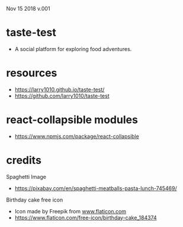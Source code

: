 Nov 15 2018 v.001

# taste-test
* A social platform for exploring food adventures.

# resources
* https://larry1010.github.io/taste-test/
* https://github.com/larry1010/taste-test


# react-collapsible modules
* https://www.npmjs.com/package/react-collapsible


# credits

Spaghetti Image
* https://pixabay.com/en/spaghetti-meatballs-pasta-lunch-745469/

Birthday cake free icon
* Icon made by Freepik from www.flaticon.com 
* https://www.flaticon.com/free-icon/birthday-cake_184374
